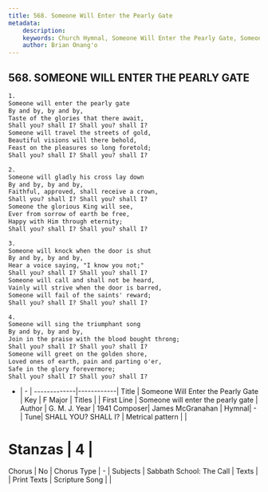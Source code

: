 ```yaml
---
title: 568. Someone Will Enter the Pearly Gate
metadata:
    description: 
    keywords: Church Hymnal, Someone Will Enter the Pearly Gate, Someone will enter the pearly gate, 
    author: Brian Onang'o
---
```



## 568. SOMEONE WILL ENTER THE PEARLY GATE

```txt
1.
Someone will enter the pearly gate 
By and by, by and by, 
Taste of the glories that there await, 
Shall you? shall I? Shall you? shall I? 
Someone will travel the streets of gold, 
Beautiful visions will there behold, 
Feast on the pleasures so long foretold; 
Shall you? shall I? Shall you? shall I? 

2.
Someone will gladly his cross lay down 
By and by, by and by, 
Faithful, approved, shall receive a crown, 
Shall you? shall I? Shall you? shall I? 
Someone the glorious King will see, 
Ever from sorrow of earth be free, 
Happy with Him through eternity; 
Shall you? shall I? Shall you? shall I? 

3.
Someone will knock when the door is shut 
By and by, by and by, 
Hear a voice saying, "I know you not;" 
Shall you? shall I? Shall you? shall I? 
Someone will call and shall not be heard, 
Vainly will strive when the door is barred, 
Someone will fail of the saints' reward; 
Shall you? shall I? Shall you? shall I? 

4.
Someone will sing the triumphant song 
By and by, by and by, 
Join in the praise with the blood bought throng; 
Shall you? shall I? Shall you? shall I? 
Someone will greet on the golden shore, 
Loved ones of earth, pain and parting o'er, 
Safe in the glory forevermore; 
Shall you? shall I? Shall you? shall I?
```

- |   -  |
-------------|------------|
Title | Someone Will Enter the Pearly Gate |
Key | F Major |
Titles |  |
First Line | Someone will enter the pearly gate |
Author | G. M. J. 
Year | 1941
Composer| James McGranahan |
Hymnal|  - |
Tune| SHALL YOU? SHALL I? |
Metrical pattern | |
# Stanzas | 4 |
Chorus | No |
Chorus Type | - |
Subjects | Sabbath School: The Call |
Texts |  |
Print Texts | 
Scripture Song |  |
  
